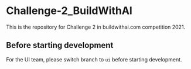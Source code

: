 # Challenge-2_BuildWithAI
This is the repository for Challenge 2 in buildwithai.com competition 2021.

## Before starting development
For the UI team, please switch branch to `ui` before starting development.
